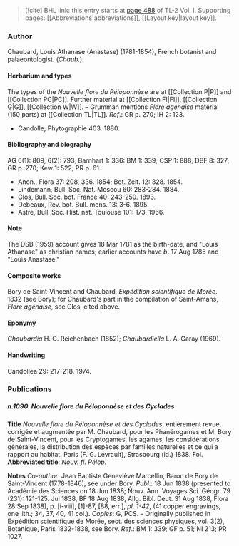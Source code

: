 > [!cite] BHL link: this entry starts at [page 488](https://www.biodiversitylibrary.org/item/103414#page/536/mode/1up) of TL-2 Vol. I.
> Supporting pages: [[Abbreviations|abbreviations]], [[Layout key|layout key]].

### Author

Chaubard, Louis Athanase (Anastase) (1781-1854), French botanist and palaeontologist. (*Chaub.*).

#### Herbarium and types

The types of the *Nouvelle flore du Péloponnèse* are at [[Collection P|P]] and [[Collection PC|PC]]. Further material at [[Collection FI|FI]], [[Collection G|G]], [[Collection W|W]]. – Grumman mentions *Flore agenaise* material (150 parts) at [[Collection TL|TL]].
*Ref*.: GR p. 270; IH 2: 123.
- Candolle, Phytographie 403. 1880.

#### Bibliography and biography

AG 6(1): 809, 6(2): 793; Barnhart 1: 336: BM 1: 339; CSP 1: 888; DBF 8: 327; GR p. 270; Kew 1: 522; PR p. 61.
- Anon., Flora 37: 208, 336. 1854; Bot. Zeit. 12: 328. 1854.
- Lindemann, Bull. Soc. Nat. Moscou 60: 283-284. 1884.
- Clos, Bull. Soc. bot. France 40: 243-250. 1893.
- Debeaux, Rev. bot. Bull. mens. 13: 3-6. 1895.
- Astre, Bull. Soc. Hist. nat. Toulouse 101: 173. 1966.

#### Note

The DSB (1959) account gives 18 Mar 1781 as the birth-date, and "Louis Athanase" as christian names; earlier accounts have *b*. 17 Aug 1785 and "Louis Anastase."

#### Composite works

Bory de Saint-Vincent and Chaubard, *Expédition scientifique de Morée*. 1832 (see Bory); for Chaubard's part in the compilation of Saint-Amans, *Flore agénaise*, see Clos, cited above.

#### Eponymy

*Chaubardia* H. G. Reichenbach (1852); *Chaubardiella* L. A. Garay (1969).

#### Handwriting

Candollea 29: 217-218. 1974.

### Publications

##### n.1090. Nouvelle flore du Péloponnèse et des Cyclades

**Title**
*Nouvelle flore du Péloponnèse et des Cyclades*, entièrement revue, corrigée et augmentée par M. Chaubard, pour les Phanérogames et M. Bory de Saint-Vincent, pour les Cryptogames, les agames, les considérations générales, la distribution des espèces par familles naturelles et ce qui a rapport au habitat. Paris (F. G. Levrault), Strasbourg (id.) 1838. Fol.
**Abbreviated title**: *Nouv. fl. Pélop.*

**Notes**
*Co-author*: Jean Baptiste Geneviève Marcellin, Baron de Bory de Saint-Vincent (1778-1846), see under Bory.
*Publ*.: 18 Jun 1838 (presented to Académie des Sciences on 18 Jun 1838; Nouv. Ann. Voyages Sci. Géogr. 79 (231): 121-125. Jul 1838, BF 18 Aug 1838, Allg. Bibl. Deut. 31 Aug 1838, Flora 28 Sep 1838), p. \[i-viii\], \[1\]-87, \[88, err.\], *pl. 1-42*, (41 copper engravings, one lith.; 34, 37, 40, 41 col.). *Copies*: G, PCS. – Originally published in Expédition scientifique de Morée, sect. des sciences physiques, vol. 3(2), Botanique, Paris 1832-1838, see Bory.
*Ref*.: BM 1: 339; GF p. 51; NI 213; PR 1027.

